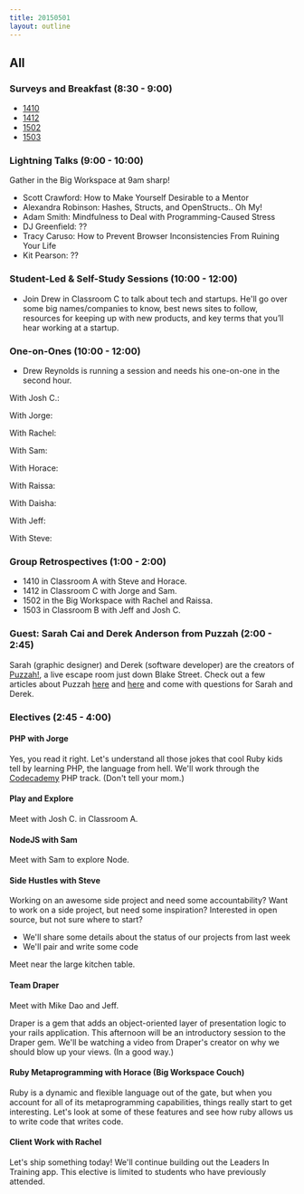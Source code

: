 ```yaml
---
title: 20150501
layout: outline
---
```


## All

### Surveys and Breakfast (8:30 - 9:00)

* [1410](https://docs.google.com/a/casimircreative.com/forms/d/16Lw9waPY4GgDJu4Cx_0jB_qptZHR0qxGXUrnzDiPWTo/viewform)
* [1412](https://docs.google.com/a/casimircreative.com/forms/d/1YCpIa-6fpBgtoSwSZKI0OGpZ5Jl35ZFUtci1aBTj_ZQ/viewform)
* [1502](https://docs.google.com/a/casimircreative.com/forms/d/16XSmGL0VBzSGdK3Z1Oscg0GzVQrcjU7eEAwMtMASvWo/viewform)
* [1503](https://docs.google.com/a/casimircreative.com/forms/d/1a1oghylBUKmZf46EFoQBcAaYJfEOaByXMV5hOMnYKhY/viewform)

### Lightning Talks (9:00 - 10:00)

Gather in the Big Workspace at 9am sharp!

* Scott Crawford: How to Make Yourself Desirable to a Mentor
* Alexandra Robinson: Hashes, Structs, and OpenStructs.. Oh My!
* Adam Smith: Mindfulness to Deal with Programming-Caused Stress
* DJ Greenfield: ??
* Tracy Caruso: How to Prevent Browser Inconsistencies From Ruining Your Life
* Kit Pearson: ??

### Student-Led & Self-Study Sessions (10:00 - 12:00)

* Join Drew in Classroom C to talk about tech and startups. He'll go over some big names/companies to know, best news sites to follow, resources for keeping up with new products, and key terms that you’ll hear working at a startup. 

### One-on-Ones (10:00 - 12:00)

* Drew Reynolds is running a session and needs his one-on-one in the second hour. 

With Josh C.: 

With Jorge: 

With Rachel: 

With Sam: 

With Horace: 

With Raissa: 

With Daisha: 

With Jeff:

With Steve: 

### Group Retrospectives (1:00 - 2:00)

* 1410 in Classroom A with Steve and Horace.
* 1412 in Classroom C with Jorge and Sam.
* 1502 in the Big Workspace with Rachel and Raissa.
* 1503 in Classroom B with Jeff and Josh C.

### Guest: Sarah Cai and Derek Anderson from Puzzah (2:00 - 2:45)

Sarah (graphic designer) and Derek (software developer) are the creators of [Puzzah!](https://www.puzzah.com/), a live escape room just down Blake Street. Check out a few articles about Puzzah [here](http://www.westword.com/arts/puzzah-takes-puzzle-gaming-off-the-screen-and-into-real-life-lodo-6048751) and [here](http://www.denverpost.com/entertainment/ci_27413726/growing-escape-room-scene-puts-puzzling-spin-group) and come with questions for Sarah and Derek. 

### Electives (2:45 - 4:00)

#### PHP with Jorge

Yes, you read it right. Let's understand all those jokes that cool Ruby kids tell by learning PHP, the language from hell. We'll work through the [Codecademy](http://www.codecademy.com/en/tracks/php) PHP track. (Don't tell your mom.)

#### Play and Explore

Meet with Josh C. in Classroom A. 

#### NodeJS with Sam

Meet with Sam to explore Node. 

#### Side Hustles with Steve

Working on an awesome side project and need some accountability? Want to work on a side project, but need some inspiration? Interested in open source, but not sure where to start?

* We'll share some details about the status of our projects from last week
* We'll pair and write some code

Meet near the large kitchen table.

#### Team Draper

Meet with Mike Dao and Jeff. 

Draper is a gem that adds an object-oriented layer of presentation logic to your rails application. This afternoon will be an introductory session to the Draper gem. We'll be watching a video from Draper's creator on why we should blow up your views. (In a good way.)

#### Ruby Metaprogramming with Horace (Big Workspace Couch)

Ruby is a dynamic and flexible language out of the gate, but when you account for all of its metaprogramming capabilities, things really start to get interesting. Let's look at some of these features and see how ruby allows us to write code that writes code.

#### Client Work with Rachel

Let's ship something today! We'll continue building out the Leaders In Training app. This elective is limited to students who have previously attended. 